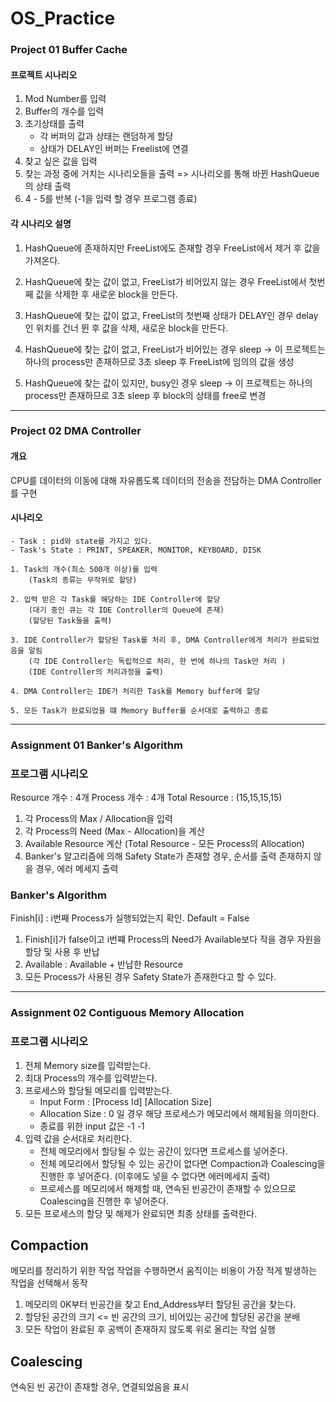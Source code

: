 # OS_Practice
### Project 01 Buffer Cache

#### 프로젝트 시나리오

1. Mod Number를 입력
2. Buffer의 개수를 입력
3. 초기상태를 출력 
   - 각 버퍼의 값과 상태는 랜덤하게 할당
   - 상태가 DELAY인 버퍼는 Freelist에 연결
4. 찾고 싶은 값을 입력
5. 찾는 과정 중에 거치는 시나리오들을 출력 => 시나리오를 통해 바뀐 HashQueue의 상태 출력
6. 4 - 5를 반복 (-1을 입력 할 경우 프로그램 종료)



#### 각 시나리오 설명

1. HashQueue에 존재하지만 FreeList에도 존재할 경우
    FreeList에서 제거 후 값을 가져온다. 

2. HashQueue에 찾는 값이 없고, FreeList가 비어있지 않는 경우
    FreeList에서 첫번째 값을 삭제한 후 새로운 block을 만든다.

3. HashQueue에 찾는 값이 없고, FreeList의 첫번째 상태가 DELAY인 경우
    delay인 위치를 건너 뛴 후 값을 삭제, 새로운 block을 만든다.

4. HashQueue에 찾는 값이 없고, FreeList가 비어있는 경우
    sleep -> 이 프로젝트는 하나의 process만 존재하므로 3초 sleep 후 FreeList에 임의의 값을 생성

5. HashQueue에 찾는 값이 있지만, busy인 경우
    sleep -> 이 프로젝트는 하나의 process만 존재하므로 3초 sleep 후 block의 상태를 free로 변경

---
### Project 02 DMA Controller

#### 개요
CPU를 데이터의 이동에 대해 자유롭도록 데이터의 전송을 전담하는 DMA Controller를 구현

#### 시나리오
    - Task : pid와 state를 가지고 있다.
    - Task's State : PRINT, SPEAKER, MONITOR, KEYBOARD, DISK

    1. Task의 개수(최소 500개 이상)를 입력
        (Task의 종류는 무작위로 할당)
    
    2. 입력 받은 각 Task를 해당하는 IDE Controller에 할당
        (대기 중인 큐는 각 IDE Controller의 Queue에 존재)
        (할당된 Task들을 출력)
    
    3. IDE Controller가 할당된 Task를 처리 후, DMA Controller에게 처리가 완료되었음을 알림
        (각 IDE Controller는 독립적으로 처리, 한 번에 하나의 Task만 처리 )
        (IDE Controller의 처리과정을 출력)
    
    4. DMA Controller는 IDE가 처리한 Task를 Memory buffer에 할당
    
    5. 모든 Task가 완료되었을 떄 Memory Buffer를 순서대로 출력하고 종료
---
### Assignment 01 Banker's Algorithm
### 프로그램 시나리오

Resource 개수 : 4개
Process 개수 : 4개
Total Resource : (15,15,15,15)

1. 각 Process의 Max / Allocation을 입력
2. 각 Process의 Need (Max - Allocation)을 계산
3. Available Resource 계산 (Total Resource - 모든 Process의 Allocation)
3. Banker's 알고리즘에 의해 Safety State가 존재할 경우, 순서를 출력
   존재하지 않을 경우, 에러 메세지 출력

### Banker's Algorithm
Finish[i] : i번째 Process가 실행되었는지 확인. Default = False
1. Finish[i]가 false이고 i번쨰 Process의 Need가 Available보다 작을 경우
자원을 할당 및 사용 후 반납
2. Available : Available + 반납한 Resource
3. 모든 Process가 사용된 경우 Safety State가 존재한다고 할 수 있다.
---
### Assignment 02 Contiguous Memory Allocation
### 프로그램 시나리오
1. 전체 Memory size를 입력받는다.
2. 최대 Process의 개수를 입력받는다.
3. 프로세스와 할당될 메모리를 입력받는다.
   - Input Form : [Process Id] [Allocation Size]
   - Allocation Size : 0 일 경우 해당 프로세스가 메모리에서 해제됨을 의미한다.
   - 종료를 위한 input 값은 -1 -1
4. 입력 값을 순서대로 처리한다.
   - 전체 메모리에서 할당될 수 있는 공간이 있다면 프로세스를 넣어준다.
   - 전체 메모리에서 할당될 수 있는 공간이 없다면 Compaction과 Coalescing을 진행한 후 넣어준다. (이후에도 넣을 수 없다면 에러메세지 출력)
   - 프로세스를 메모리에서 해제할 때, 연속된 빈공간이 존재할 수 있으므로 Coalescing을 진행한 후 넣어준다.
5. 모든 프로세스의 할당 및 해제가 완료되면 최종 상태를 출력한다.

## Compaction
메모리를 정리하기 위한 작업
작업을 수행하면서 움직이는 비용이 가장 적게 발생하는 작업을 선택해서 동작
1. 메모리의 0K부터 빈공간을 찾고 End_Address부터 할당된 공간을 찾는다.
2. 할당된 공간의 크기 <= 빈 공간의 크기, 비어있는 공간에 할당된 공간을 분배
3. 모든 작업이 완료된 후 공백이 존재하지 않도록 위로 올리는 작업 실행

## Coalescing
연속된 빈 공간이 존재할 경우, 연결되었음을 표시